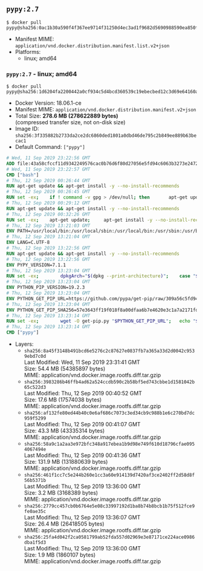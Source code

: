## `pypy:2.7`

```console
$ docker pull pypy@sha256:0ac1b30a590f4f367ee9714f31250d4ec3ad1f9682d5690988590ea850f9e116
```

-	Manifest MIME: `application/vnd.docker.distribution.manifest.list.v2+json`
-	Platforms:
	-	linux; amd64

### `pypy:2.7` - linux; amd64

```console
$ docker pull pypy@sha256:1d6204fa2200442a0cf934c5d4bcd360539c19ebecbed12c3d69e64160abd082
```

-	Docker Version: 18.06.1-ce
-	Manifest MIME: `application/vnd.docker.distribution.manifest.v2+json`
-	Total Size: **278.6 MB (278622889 bytes)**  
	(compressed transfer size, not on-disk size)
-	Image ID: `sha256:3f335882b2733da2ce2dc6860ded1801a0dbd46de795c2b849ee889b63becac1`
-	Default Command: `["pypy"]`

```dockerfile
# Wed, 11 Sep 2019 23:22:56 GMT
ADD file:43a58cfccf11d9342249576cac0b76d6f80d27056e5fd94c6063b3273e24729c in / 
# Wed, 11 Sep 2019 23:22:57 GMT
CMD ["bash"]
# Thu, 12 Sep 2019 00:26:44 GMT
RUN apt-get update && apt-get install -y --no-install-recommends 		ca-certificates 		curl 		netbase 		wget 	&& rm -rf /var/lib/apt/lists/*
# Thu, 12 Sep 2019 00:26:45 GMT
RUN set -ex; 	if ! command -v gpg > /dev/null; then 		apt-get update; 		apt-get install -y --no-install-recommends 			gnupg 			dirmngr 		; 		rm -rf /var/lib/apt/lists/*; 	fi
# Thu, 12 Sep 2019 00:29:12 GMT
RUN apt-get update && apt-get install -y --no-install-recommends 		bzr 		git 		mercurial 		openssh-client 		subversion 				procps 	&& rm -rf /var/lib/apt/lists/*
# Thu, 12 Sep 2019 00:32:26 GMT
RUN set -ex; 	apt-get update; 	apt-get install -y --no-install-recommends 		autoconf 		automake 		bzip2 		dpkg-dev 		file 		g++ 		gcc 		imagemagick 		libbz2-dev 		libc6-dev 		libcurl4-openssl-dev 		libdb-dev 		libevent-dev 		libffi-dev 		libgdbm-dev 		libglib2.0-dev 		libgmp-dev 		libjpeg-dev 		libkrb5-dev 		liblzma-dev 		libmagickcore-dev 		libmagickwand-dev 		libncurses5-dev 		libncursesw5-dev 		libpng-dev 		libpq-dev 		libreadline-dev 		libsqlite3-dev 		libssl-dev 		libtool 		libwebp-dev 		libxml2-dev 		libxslt-dev 		libyaml-dev 		make 		patch 		unzip 		xz-utils 		zlib1g-dev 				$( 			if apt-cache show 'default-libmysqlclient-dev' 2>/dev/null | grep -q '^Version:'; then 				echo 'default-libmysqlclient-dev'; 			else 				echo 'libmysqlclient-dev'; 			fi 		) 	; 	rm -rf /var/lib/apt/lists/*
# Thu, 12 Sep 2019 13:21:03 GMT
ENV PATH=/usr/local/bin:/usr/local/sbin:/usr/local/bin:/usr/sbin:/usr/bin:/sbin:/bin
# Thu, 12 Sep 2019 13:21:04 GMT
ENV LANG=C.UTF-8
# Thu, 12 Sep 2019 13:22:56 GMT
RUN apt-get update && apt-get install -y --no-install-recommends 		tcl 		tk 	&& rm -rf /var/lib/apt/lists/*
# Thu, 12 Sep 2019 13:22:56 GMT
ENV PYPY_VERSION=7.1.1
# Thu, 12 Sep 2019 13:23:04 GMT
RUN set -ex; 		dpkgArch="$(dpkg --print-architecture)"; 	case "${dpkgArch##*-}" in 		amd64) pypyArch='linux64'; sha256='73b09ef0860eb9ad7997af3030b22909806a273d90786d78420926df53279d66' ;; 		i386) pypyArch='linux32'; sha256='41ca390a76ca0d47b8353a0d6a20d5aab5fad8b0bb647b960d8c33e873d18ef5' ;; 		*) echo >&2 "error: current architecture ($dpkgArch) does not have a corresponding PyPy $PYPY_VERSION binary release"; exit 1 ;; 	esac; 		wget -O pypy.tar.bz2 "https://bitbucket.org/pypy/pypy/downloads/pypy2.7-v${PYPY_VERSION}-${pypyArch}.tar.bz2" --progress=dot:giga; 	echo "$sha256 *pypy.tar.bz2" | sha256sum -c; 	tar -xjC /usr/local --strip-components=1 -f pypy.tar.bz2; 	find /usr/local/lib-python -depth -type d -a \( -name test -o -name tests \) -exec rm -rf '{}' +; 	rm pypy.tar.bz2; 		pypy --version; 		if [ -f /usr/local/lib_pypy/_ssl_build.py ]; then 		cd /usr/local/lib_pypy; 		pypy _ssl_build.py; 	fi; 	find /usr/local -depth 		\( 			\( -type d -a \( -name test -o -name tests \) \) 			-o 			\( -type f -a \( -name '*.pyc' -o -name '*.pyo' \) \) 		\) -exec rm -rf '{}' +
# Thu, 12 Sep 2019 13:23:04 GMT
ENV PYTHON_PIP_VERSION=19.2.3
# Thu, 12 Sep 2019 13:23:04 GMT
ENV PYTHON_GET_PIP_URL=https://github.com/pypa/get-pip/raw/309a56c5fd94bd1134053a541cb4657a4e47e09d/get-pip.py
# Thu, 12 Sep 2019 13:23:04 GMT
ENV PYTHON_GET_PIP_SHA256=57e3643ff19f018f8a00dfaa6b7e4620e3c1a7a2171fd218425366ec006b3bfe
# Thu, 12 Sep 2019 13:23:14 GMT
RUN set -ex; 		wget -O get-pip.py "$PYTHON_GET_PIP_URL"; 	echo "$PYTHON_GET_PIP_SHA256 *get-pip.py" | sha256sum --check --strict -; 		pypy get-pip.py 		--disable-pip-version-check 		--no-cache-dir 		"pip==$PYTHON_PIP_VERSION" 	; 	pip --version; 		find /usr/local -depth 		\( 			\( -type d -a \( -name test -o -name tests \) \) 			-o 			\( -type f -a \( -name '*.pyc' -o -name '*.pyo' \) \) 		\) -exec rm -rf '{}' +; 	rm -f get-pip.py
# Thu, 12 Sep 2019 13:23:14 GMT
CMD ["pypy"]
```

-	Layers:
	-	`sha256:8a45f3148b491bcd6e5276c2c87627e0837fb7a365a33d2d0042c9539ebd7c0d`  
		Last Modified: Wed, 11 Sep 2019 23:31:41 GMT  
		Size: 54.4 MB (54385897 bytes)  
		MIME: application/vnd.docker.image.rootfs.diff.tar.gzip
	-	`sha256:3983286b46ffb4ad62a524ccdb590c2b58bf5ed743cbbe1d1581042b65c522d3`  
		Last Modified: Thu, 12 Sep 2019 00:40:52 GMT  
		Size: 17.6 MB (17574038 bytes)  
		MIME: application/vnd.docker.image.rootfs.diff.tar.gzip
	-	`sha256:af132fe80ed44b40c0e6af686c7073c3ed34cb9c988b1e6c270bd7dc959f5299`  
		Last Modified: Thu, 12 Sep 2019 00:41:07 GMT  
		Size: 43.3 MB (43335314 bytes)  
		MIME: application/vnd.docker.image.rootfs.diff.tar.gzip
	-	`sha256:58a9c1a2aa3e972bfc348a917ebea1b9d98e749f610d18796cfae0954067494e`  
		Last Modified: Thu, 12 Sep 2019 00:41:36 GMT  
		Size: 131.9 MB (131880639 bytes)  
		MIME: application/vnd.docker.image.rootfs.diff.tar.gzip
	-	`sha256:461f1cc7c5e244b260e1cc3a60e914139d7420af3ce2402ff2d58d8f56b5371b`  
		Last Modified: Thu, 12 Sep 2019 13:36:00 GMT  
		Size: 3.2 MB (3168389 bytes)  
		MIME: application/vnd.docker.image.rootfs.diff.tar.gzip
	-	`sha256:2779cc457cb0b6764e5e08c33997192d1ba8b74b8bcb1b75f512fce9fe0ae35c`  
		Last Modified: Thu, 12 Sep 2019 13:36:07 GMT  
		Size: 26.4 MB (26418505 bytes)  
		MIME: application/vnd.docker.image.rootfs.diff.tar.gzip
	-	`sha256:25fa4d042f2ca0581799ab52fda557d02969e3e87171ce224ace0986dba1f5d3`  
		Last Modified: Thu, 12 Sep 2019 13:36:00 GMT  
		Size: 1.9 MB (1860107 bytes)  
		MIME: application/vnd.docker.image.rootfs.diff.tar.gzip
